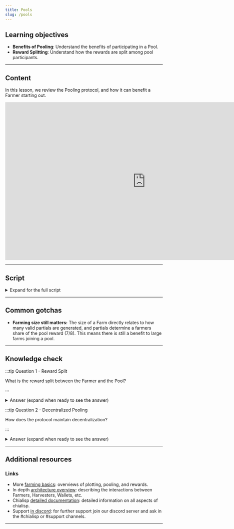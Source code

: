 ```yaml
---
title: Pools
slug: /pools
---
```


## Learning objectives

- **Benefits of Pooling**: Understand the benefits of participating in a Pool.
- **Reward Splitting**: Understand how the rewards are split among pool participants.

---

## Content

In this lesson, we review the Pooling protocol, and how it can benefit a Farmer starting out.

<div class="videoWrapper">
<iframe width="896" height="504" src="https://www.youtube.com/embed/UgTe1t-bMsU" frameborder="0" allowfullscreen="allowfullscreen"></iframe>
</div>

---

## Script

<details>

<summary> Expand for the full script </summary>

0:00  
Pools are a great way to get started with Farming. Pooling allows farmers to smooth out their rewards by earning based on proof of space partials, as opposed to winning blocks.

0:20  
A Proof of Space partial contains some additional metadata about the farmer that lets the Pool distribute shared rewards based on relative farm size. The more valid partials a farmer generates, the larger their share of the reward. When a submitted proof of space wins, the farmer that generated it still retains the right to farm the block, and processes it themselves.

0:40  
In return, they receive 1/8 the value of the reward, while the remaining 7/8 is distributed to the rest of the pool, based on valid partials. Because the block is still farmed by an individual farmer, the network remains sufficiently decentralized.

1:00  
The overall reward earned is largely the same over time for average sized farms, so Pooling is a great choice to get started.

</details>

---

## Common gotchas

- **Farming size still matters:** The size of a Farm directly relates to how many valid partials are generated, and partials determine a farmers share of the pool reward (7/8). This means there is still a benefit to large farms joining a pool.

---

## Knowledge check

:::tip Question 1 - Reward Split

What is the reward split between the Farmer and the Pool?

:::

<details>

<summary> Answer (expand when ready to see the answer)  </summary>

`"1/8 goes to the Farmer who won the challenge, 7/8 goes to the pool to be distributed"`

</details>

:::tip Question 2 - Decentralized Pooling

How does the protocol maintain decentralization?

:::

<details>

<summary> Answer (expand when ready to see the answer)  </summary>

`"By letting the Farmers process and author blocks, the network remains decentralized. Since the pool has no way of knowing which Farmer will win, and does not have a say on which transactions will be included in the block."`

</details>

---

## Additional resources

### Links

- More [farming basics](https://docs.chia.net/farming-basics): overviews of plotting, pooling, and rewards.
- In depth [architecture overview](https://docs.chia.net/architecture-overview): describing the interactions between Farmers, Harvesters, Wallets, etc.
- Chialisp [detailed documentation](https://chialisp.com/): detailed information on all aspects of chialisp.
- Support [in discord](https://discord.gg/chia): for further support join our discord server and ask in the #chialisp or #support channels.

---
